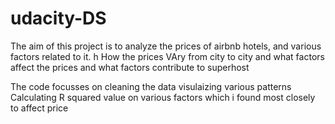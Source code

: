 # udacity-DS

The aim of this project is to analyze the prices of airbnb hotels, and various factors related to it. h
How the prices VAry from city to city and what factors affect the prices and what factors contribute to superhost


The code focusses on cleaning the data
visulaizing various patterns
Calculating R squared value on various factors which i found most closely to affect price

